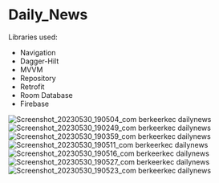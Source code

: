 # Daily_News

Libraries used:
- Navigation
- Dagger-Hilt
- MVVM
- Repository
- Retrofit
- Room Database
- Firebase


![Screenshot_20230530_190504_com berkeerkec dailynews](https://github.com/Berkeerkec/Daily_News/assets/101473351/297418ec-ec70-4807-8c54-2c2250aa49bd)
![Screenshot_20230530_190249_com berkeerkec dailynews](https://github.com/Berkeerkec/Daily_News/assets/101473351/89939c34-aa71-4f02-be92-1e4540173fae)
![Screenshot_20230530_190359_com berkeerkec dailynews](https://github.com/Berkeerkec/Daily_News/assets/101473351/565e1ba3-2d15-4e8a-9820-707cdba15ea5)
![Screenshot_20230530_190511_com berkeerkec dailynews](https://github.com/Berkeerkec/Daily_News/assets/101473351/8a6762ec-0108-4a9b-baf8-b018a2bc1a62)
![Screenshot_20230530_190516_com berkeerkec dailynews](https://github.com/Berkeerkec/Daily_News/assets/101473351/eec9e38d-5bec-44ac-be25-d20cc1b57fd3)
![Screenshot_20230530_190527_com berkeerkec dailynews](https://github.com/Berkeerkec/Daily_News/assets/101473351/fefbb2ae-b6fe-4751-afaf-e01f6670427b)
![Screenshot_20230530_190523_com berkeerkec dailynews](https://github.com/Berkeerkec/Daily_News/assets/101473351/e6c2a054-3b46-4f3c-b7f7-533b5410a96f)
